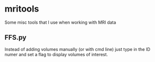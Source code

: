 # mritools
Some misc tools that I use when working with MRI data

## FFS.py
Instead of adding volumes manually (or with cmd line) just type in the ID numer and set a flag to display volumes of interest.
